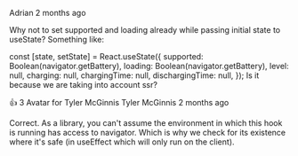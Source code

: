 Adrian
2 months ago

Why not to set supported and loading already while passing initial state to useState? Something like:

  const [state, setState] = React.useState({
    supported: Boolean(navigator.getBattery),
    loading: Boolean(navigator.getBattery),
    level: null,
    charging: null,
    chargingTime: null,
    dischargingTime: null,
  });
Is it because we are taking into account ssr?



👍
3
Avatar for Tyler McGinnis
Tyler McGinnis
2 months ago

Correct. As a library, you can't assume the environment in which this hook is running has access to navigator. Which is why we check for its existence where it's safe (in useEffect which will only run on the client).